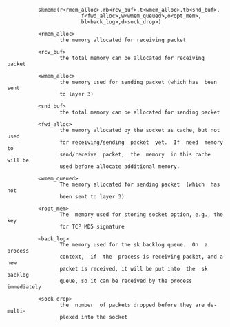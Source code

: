               skmem:(r<rmem_alloc>,rb<rcv_buf>,t<wmem_alloc>,tb<snd_buf>,
                            f<fwd_alloc>,w<wmem_queued>,o<opt_mem>,
                            bl<back_log>,d<sock_drop>)

              <rmem_alloc>
                     the memory allocated for receiving packet

              <rcv_buf>
                     the total memory can be allocated for receiving packet

              <wmem_alloc>
                     the memory used for sending packet (which has  been  sent
                     to layer 3)

              <snd_buf>
                     the total memory can be allocated for sending packet

              <fwd_alloc>
                     the memory allocated by the socket as cache, but not used
                     for receiving/sending  packet  yet.  If  need  memory  to
                     send/receive  packet,  the  memory  in this cache will be
                     used before allocate additional memory.

              <wmem_queued>
                     The memory allocated for sending packet  (which  has  not
                     been sent to layer 3)

              <ropt_mem>
                     The  memory used for storing socket option, e.g., the key
                     for TCP MD5 signature

              <back_log>
                     The memory used for the sk backlog queue.  On  a  process
                     context,  if  the  process is receiving packet, and a new
                     packet is received, it will be put into  the  sk  backlog
                     queue, so it can be received by the process immediately

              <sock_drop>
                     the  number  of packets dropped before they are de-multi‐
                     plexed into the socket